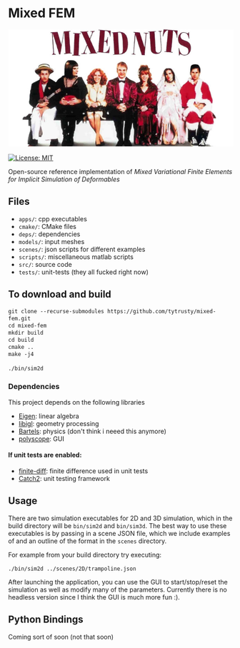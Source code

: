 # Mixed FEM

<img src="imgs/teaser.jpg">


[![License: MIT](https://img.shields.io/badge/License-MIT-yellow.svg)](https://opensource.org/licenses/MIT)

Open-source reference implementation of *Mixed Variational Finite Elements for Implicit Simulation of Deformables*

## Files

* `apps/`: cpp executables
* `cmake/`: CMake files
* `deps/`: dependencies
* `models/`: input meshes
* `scenes/`: json scripts for different examples
* `scripts/`: miscellaneous matlab scripts
* `src/`: source code
* `tests/`: unit-tests (they all fucked right now)

## To download and build

```
git clone --recurse-submodules https://github.com/tytrusty/mixed-fem.git
cd mixed-fem
mkdir build
cd build
cmake ..
make -j4

./bin/sim2d
```

### Dependencies

This project depends on the following libraries

* [Eigen](https://eigen.tuxfamily.org/): linear algebra
* [libigl](https://github.com/libigl/libigl): geometry processing
* [Bartels](https://github.com/dilevin/Bartels): physics (don't think i neeed this anymore)
* [polyscope](https://github.com/nmwsharp/polyscope): GUI

#### If unit tests are enabled:
* [finite-diff](https://github.com/zfergus/finite-diff): finite difference used in unit tests
* [Catch2](https://github.com/catchorg/Catch2.git): unit testing framework

## Usage

There are two simulation executables for 2D and 3D simulation, which in the build directory will be `bin/sim2d` and `bin/sim3d`. The best way to use these executables is by passing in a scene JSON file, which we include examples of and an outline of the format in the `scenes` directory.

For example from your build directory try executing:
```
./bin/sim2d ../scenes/2D/trampoline.json
```

After launching the application, you can use the GUI to start/stop/reset the simulation as well as modify many of the parameters. Currently there is no headless version since I think the GUI is much more fun :). 

## Python Bindings

Coming sort of soon (not that soon)